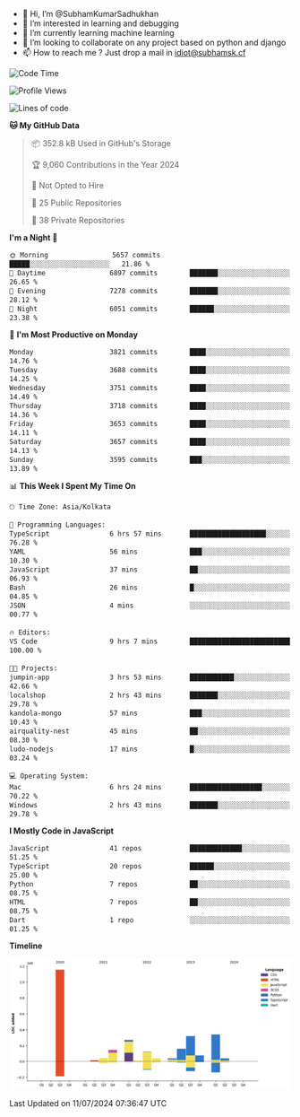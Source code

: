 - 👋 Hi, I’m @SubhamKumarSadhukhan
- 👀 I’m interested in learning and debugging
- 🌱 I’m currently learning machine learning
- 💞️ I’m looking to collaborate on any project based on python and django
- 📫 How to reach me ?
      Just drop a mail in idiot@subhamsk.cf

<!---
SubhamKumarSadhukhan/SubhamKumarSadhukhan is a ✨ special ✨ repository because its `README.md` (this file) appears on your GitHub profile.
You can click the Preview link to take a look at your changes.
--->


<!--START_SECTION:waka-->
![Code Time](http://img.shields.io/badge/Code%20Time-2%2C292%20hrs%208%20mins-blue)

![Profile Views](http://img.shields.io/badge/Profile%20Views-0-blue)

![Lines of code](https://img.shields.io/badge/From%20Hello%20World%20I%27ve%20Written-2.7%20million%20lines%20of%20code-blue)

**🐱 My GitHub Data** 

> 📦 352.8 kB Used in GitHub's Storage 
 > 
> 🏆 9,060 Contributions in the Year 2024
 > 
> 🚫 Not Opted to Hire
 > 
> 📜 25 Public Repositories 
 > 
> 🔑 38 Private Repositories 
 > 
**I'm a Night 🦉** 

```text
🌞 Morning                5657 commits        █████░░░░░░░░░░░░░░░░░░░░   21.86 % 
🌆 Daytime                6897 commits        ███████░░░░░░░░░░░░░░░░░░   26.65 % 
🌃 Evening                7278 commits        ███████░░░░░░░░░░░░░░░░░░   28.12 % 
🌙 Night                  6051 commits        ██████░░░░░░░░░░░░░░░░░░░   23.38 % 
```
📅 **I'm Most Productive on Monday** 

```text
Monday                   3821 commits        ████░░░░░░░░░░░░░░░░░░░░░   14.76 % 
Tuesday                  3688 commits        ████░░░░░░░░░░░░░░░░░░░░░   14.25 % 
Wednesday                3751 commits        ████░░░░░░░░░░░░░░░░░░░░░   14.49 % 
Thursday                 3718 commits        ████░░░░░░░░░░░░░░░░░░░░░   14.36 % 
Friday                   3653 commits        ████░░░░░░░░░░░░░░░░░░░░░   14.11 % 
Saturday                 3657 commits        ████░░░░░░░░░░░░░░░░░░░░░   14.13 % 
Sunday                   3595 commits        ███░░░░░░░░░░░░░░░░░░░░░░   13.89 % 
```


📊 **This Week I Spent My Time On** 

```text
🕑︎ Time Zone: Asia/Kolkata

💬 Programming Languages: 
TypeScript               6 hrs 57 mins       ███████████████████░░░░░░   76.28 % 
YAML                     56 mins             ███░░░░░░░░░░░░░░░░░░░░░░   10.30 % 
JavaScript               37 mins             ██░░░░░░░░░░░░░░░░░░░░░░░   06.93 % 
Bash                     26 mins             █░░░░░░░░░░░░░░░░░░░░░░░░   04.85 % 
JSON                     4 mins              ░░░░░░░░░░░░░░░░░░░░░░░░░   00.77 % 

🔥 Editors: 
VS Code                  9 hrs 7 mins        █████████████████████████   100.00 % 

🐱‍💻 Projects: 
jumpin-app               3 hrs 53 mins       ███████████░░░░░░░░░░░░░░   42.66 % 
localshop                2 hrs 43 mins       ███████░░░░░░░░░░░░░░░░░░   29.78 % 
kandola-mongo            57 mins             ███░░░░░░░░░░░░░░░░░░░░░░   10.43 % 
airquality-nest          45 mins             ██░░░░░░░░░░░░░░░░░░░░░░░   08.30 % 
ludo-nodejs              17 mins             █░░░░░░░░░░░░░░░░░░░░░░░░   03.24 % 

💻 Operating System: 
Mac                      6 hrs 24 mins       ██████████████████░░░░░░░   70.22 % 
Windows                  2 hrs 43 mins       ███████░░░░░░░░░░░░░░░░░░   29.78 % 
```

**I Mostly Code in JavaScript** 

```text
JavaScript               41 repos            █████████████░░░░░░░░░░░░   51.25 % 
TypeScript               20 repos            ██████░░░░░░░░░░░░░░░░░░░   25.00 % 
Python                   7 repos             ██░░░░░░░░░░░░░░░░░░░░░░░   08.75 % 
HTML                     7 repos             ██░░░░░░░░░░░░░░░░░░░░░░░   08.75 % 
Dart                     1 repo              ░░░░░░░░░░░░░░░░░░░░░░░░░   01.25 % 
```



**Timeline**

![Lines of Code chart](https://raw.githubusercontent.com/SubhamKumarSadhukhan/SubhamKumarSadhukhan/main/assets/bar_graph.png)


 Last Updated on 11/07/2024 07:36:47 UTC
<!--END_SECTION:waka-->
